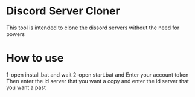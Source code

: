 # Discord Server Cloner
This tool is intended to clone the dissord servers without the need for powers
# How to use
1-open install.bat and wait
2-open start.bat and 
Enter your account token
Then enter the id server that you want a copy
and enter the id server that you want a past
